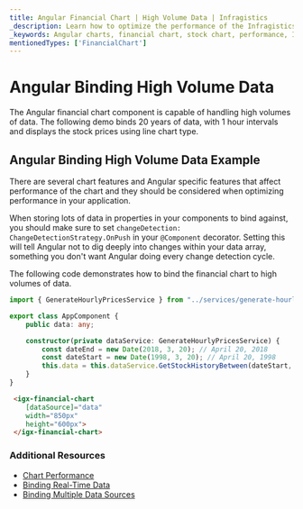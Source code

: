 ```yaml
---
title: Angular Financial Chart | High Volume Data | Infragistics
_description: Learn how to optimize the performance of the Infragistics' Angular financial chart control. Improve the Ignite UI for Angulargraph's performance!
_keywords: Angular charts, financial chart, stock chart, performance, Ignite UI for Angular, Infragistics
mentionedTypes: ['FinancialChart']
---
```


# Angular Binding High Volume Data

The Angular financial chart component is capable of handling high volumes of data. The following demo binds 20 years of data, with 1 hour intervals and displays the stock prices using line chart type.

## Angular Binding High Volume Data Example

<code-view style="height: 500px"
           data-demos-base-url="{environment:dvDemosBaseUrl}"
           iframe-src="{environment:dvDemosBaseUrl}/charts/financial-chart-high-volume"
           alt="Angular Binding High Volume Data Example"
           github-src="charts/financial-chart/high-volume">
</code-view>

<div class="divider--half"></div>

There are several chart features and Angular specific features that affect performance of the chart and they should be considered when optimizing performance in your application.

When storing lots of data in properties in your components to bind against, you should make sure to set `changeDetection: ChangeDetectionStrategy.OnPush` in your `@Component` decorator. Setting this will tell Angular not to dig deeply into changes within your data array, something you don't want Angular doing every change detection cycle.

The following code demonstrates how to bind the financial chart to high volumes of data.

```ts
import { GenerateHourlyPricesService } from "../services/generate-hourly-prices.service";

export class AppComponent {
    public data: any;

    constructor(private dataService: GenerateHourlyPricesService) {
        const dateEnd = new Date(2018, 3, 20); // April 20, 2018
        const dateStart = new Date(1998, 3, 20); // April 20, 1998
        this.data = this.dataService.GetStockHistoryBetween(dateStart, dateEnd);
    }
}
```

```html
 <igx-financial-chart
    [dataSource]="data"
    width="850px"
    height="600px">
 </igx-financial-chart>
```

<div class="divider--half"></div>

### Additional Resources

<div class="divider--half"></div>

-   [Chart Performance](financial-chart-performance.md)
-   [Binding Real-Time Data](financial-chart-high-frequency.md)
-   [Binding Multiple Data Sources](financial-chart-multiple-data.md)
